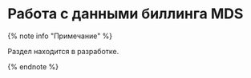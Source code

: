 # Работа с данными биллинга MDS

{% note info "Примечание" %}

Раздел находится в разработке.

{% endnote %}

